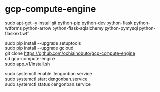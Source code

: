 # gcp-compute-engine  

sudo apt-get -y install git python-pip python-dev python-flask python-wtforms python-arrow python-flask-sqlalchemy python-pymysql python-flaskext.wtf  

sudo pip install --upgrade setuptools  
sudo pip install --upgrade gcloud  
git clone https://github.com/ochiainobuto/gcp-compute-engine  
cd gcp-compute-engine  
sudo app_v1/install.sh  

sudo systemctl enable dengonban.service  
sudo systemctl start dengonban.service  
sudo systemctl status dengonban.service  

